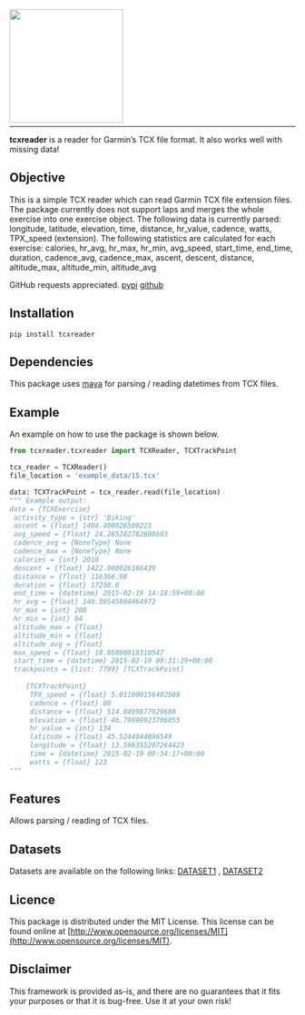 <div width="200" style="background-color: white; width: 200px">
 <img width="200" style="margin-bottom:-8px" src=".github/logo/logo.png">
</div>

---

**tcxreader** is a reader for Garmin’s TCX file format. It also works well with missing data! 

## Objective

This is a simple TCX reader which can read Garmin TCX file extension files. The package currently does not
support laps and merges the whole exercise into one exercise object. The following data is currently parsed: longitude,
latitude, elevation, time, distance, hr_value, cadence, watts, TPX_speed (extension). The following statistics are
calculated for each exercise: calories, hr_avg, hr_max, hr_min, avg_speed, start_time, end_time, duration, cadence_avg,
cadence_max, ascent, descent, distance, altitude_max, altitude_min, altitude_avg

GitHub requests appreciated.
[pypi](https://pypi.org/project/tcxreader/)
[github](https://github.com/alenrajsp/tcxreader)

## Installation

```
pip install tcxreader
```

## Dependencies

This package uses [maya](https://pypi.org/project/maya/) for parsing / reading datetimes from TCX files.

## Example

An example on how to use the package is shown below.

```python
from tcxreader.tcxreader import TCXReader, TCXTrackPoint

tcx_reader = TCXReader()
file_location = 'example_data/15.tcx'

data: TCXTrackPoint = tcx_reader.read(file_location)
""" Example output:
data = {TCXExercise}
 activity_type = {str} 'Biking'
 ascent = {float} 1404.400026500225
 avg_speed = {float} 24.285282782608693
 cadence_avg = {NoneType} None
 cadence_max = {NoneType} None
 calories = {int} 2010
 descent = {float} 1422.000026166439
 distance = {float} 116366.98
 duration = {float} 17250.0
 end_time = {datetime} 2015-02-19 14:18:59+00:00
 hr_avg = {float} 140.59545804464972
 hr_max = {int} 200
 hr_min = {int} 94
 altitude_max = {float}
 altitude_min = {float}
 altitude_avg = {float}
 max_speed = {float} 18.95800018310547
 start_time = {datetime} 2015-02-19 09:31:29+00:00
 trackpoints = {list: 7799} [TCXTrackPoint]
 
    {TCXTrackPoint}
	 TPX_speed = {float} 5.011000156402588
	 cadence = {float} 80
	 distance = {float} 514.0499877929688
	 elevation = {float} 46.79999923706055
	 hr_value = {int} 134
	 latitude = {float} 45.5244944896549
	 longitude = {float} 13.596355207264423
	 time = {datetime} 2015-02-19 09:34:17+00:00
	 watts = {float} 123
"""
```

## Features

Allows parsing / reading of TCX files.

## Datasets

Datasets are available on the following links: [DATASET1](http://iztok-jr-fister.eu/static/publications/Sport5.zip)
, [DATASET2](http://iztok-jr-fister.eu/static/css/datasets/Sport.zip)

## Licence

This package is distributed under the MIT License. This license can be found online
at [http://www.opensource.org/licenses/MIT](http://www.opensource.org/licenses/MIT).

## Disclaimer

This framework is provided as-is, and there are no guarantees that it fits your purposes or that it is bug-free. Use it
at your own risk!
